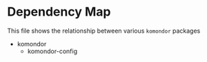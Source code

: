 # Dependency Map

This file shows the relationship between various `komondor` packages

- komondor
  - komondor-config
